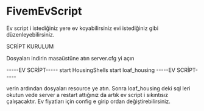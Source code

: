 # FivemEvScript

Ev script i istediğiniz yere ev koyabilirsiniz evi istediğiniz gibi düzenleyebilirsiniz.

SCRİPT KURULUM

Dosyaları indirin masaüstüne atın server.cfg yi açın

-----EV SCRİPT-----
start HousingShells
start loaf_housing
-----EV SCRİPT-----

verin ardından dosyaları resource ye atın.
Sonra loaf_housing deki sql leri okutun vede server a restart attığınız da artık ev script i sıkıntısız çalışacaktır.
Ev fiyatları için config e girip ordan değiştirebilirsiniz.

